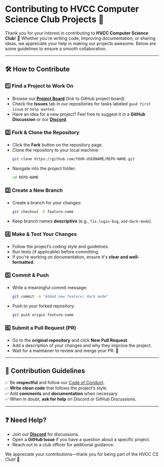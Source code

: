 # Contributing to HVCC Computer Science Club Projects 🚀

Thank you for your interest in contributing to **HVCC Computer Science Club**! 🎉 Whether you're writing code, improving documentation, or sharing ideas, we appreciate your help in making our projects awesome. Below are some guidelines to ensure a smooth collaboration.

---

## 🛠 How to Contribute

### 1️⃣ Find a Project to Work On  
- Browse our **[Project Board](#)** (link to GitHub project board).  
- Check the **Issues** tab in our repositories for tasks labeled `good first issue` or `help wanted`.  
- Have an idea for a new project? Feel free to suggest it in a **GitHub Discussion** or our **[Discord](https://discord.gg/BtcTud6F)**.  

### 2️⃣ Fork & Clone the Repository  
- Click the **Fork** button on the repository page.  
- Clone the repository to your local machine:  
  ```bash
  git clone https://github.com/YOUR-USERNAME/REPO-NAME.git
  ```
- Navigate into the project folder:  
  ```bash
  cd REPO-NAME
  ```

### 3️⃣ Create a New Branch  
- Create a branch for your changes:  
  ```bash
  git checkout -b feature-name
  ```
- Keep branch names **descriptive** (e.g., `fix-login-bug`, `add-dark-mode`).

### 4️⃣ Make & Test Your Changes  
- Follow the project’s coding style and guidelines.  
- Run tests (if applicable) before committing.  
- If you're working on documentation, ensure it's **clear and well-formatted**.

### 5️⃣ Commit & Push  
- Write a meaningful commit message:  
  ```bash
  git commit -m "Added new feature: dark mode"
  ```
- Push to your forked repository:  
  ```bash
  git push origin feature-name
  ```

### 6️⃣ Submit a Pull Request (PR)  
- Go to the **original repository** and click **New Pull Request**.  
- Add a description of your changes and why they improve the project.  
- Wait for a maintainer to review and merge your PR. 🎉

---

## 🐜 Contribution Guidelines  

✅ Be **respectful** and follow our [Code of Conduct](./CODE_OF_CONDUCT.md).  
✅ **Write clean code** that follows the project’s style.  
✅ Add **comments** and **documentation** when necessary.  
✅ When in doubt, **ask for help** on Discord or GitHub Discussions.  

---

## ❓ Need Help?  

- Join our **[Discord](https://discord.gg/BtcTud6F)** for discussions.  
- Open a **GitHub Issue** if you have a question about a specific project.  
- Reach out to a club officer for additional guidance.  

We appreciate your contributions—thank you for being part of the HVCC CS Club! 🚀  
